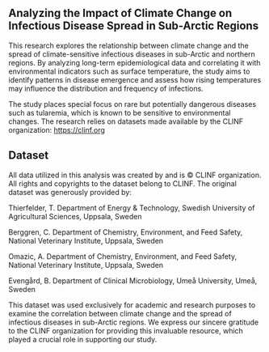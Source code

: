 ## Analyzing the Impact of Climate Change on Infectious Disease Spread in Sub-Arctic Regions
This research explores the relationship between climate change and the spread of climate-sensitive infectious diseases in sub-Arctic and northern regions. By analyzing long-term epidemiological data and correlating it with environmental indicators such as surface temperature, the study aims to identify patterns in disease emergence and assess how rising temperatures may influence the distribution and frequency of infections.

The study places special focus on rare but potentially dangerous diseases such as tularemia, which is known to be sensitive to environmental changes. 
The research relies on datasets made available by the CLINF organization: https://clinf.org

## Dataset 
All data utilized in this analysis was created by and is © CLINF organization. All rights and copyrights to the dataset belong to CLINF.
The original dataset was generously provided by:

Thierfelder, T.
Department of Energy & Technology, Swedish University of Agricultural Sciences, Uppsala, Sweden

Berggren, C.
Department of Chemistry, Environment, and Feed Safety, National Veterinary Institute, Uppsala, Sweden

Omazic, A.
Department of Chemistry, Environment, and Feed Safety, National Veterinary Institute, Uppsala, Sweden

Evengård, B.
Department of Clinical Microbiology, Umeå University, Umeå, Sweden

This dataset was used exclusively for academic and research purposes to examine the correlation between climate change and the spread of infectious diseases in sub-Arctic regions.
We express our sincere gratitude to the CLINF organization for providing this invaluable resource, which played a crucial role in supporting our study.
